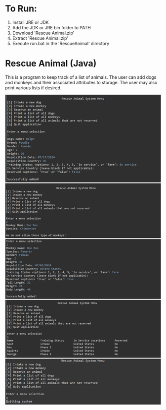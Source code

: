 # To Run: 
1. Install JRE or JDK
2. Add the JDK or JRE bin folder to PATH
3. Download 'Rescue Animal.zip'
4. Extract 'Rescue Animal.zip'
5. Execute run.bat in the 'RescueAnimal' directory

# Rescue Animal (Java)
This is a program to keep track of a list of  animals. The user can add dogs and monkeys and their associated attributes to storage. The user may also print various lists if desired.

![pic1](images/Picture1.png)
![pic2](images/Picture2.png)
![pic3](images/Picture3.png)
![pic4](images/Picture4.png)
![pic5](images/Picture5.png)
